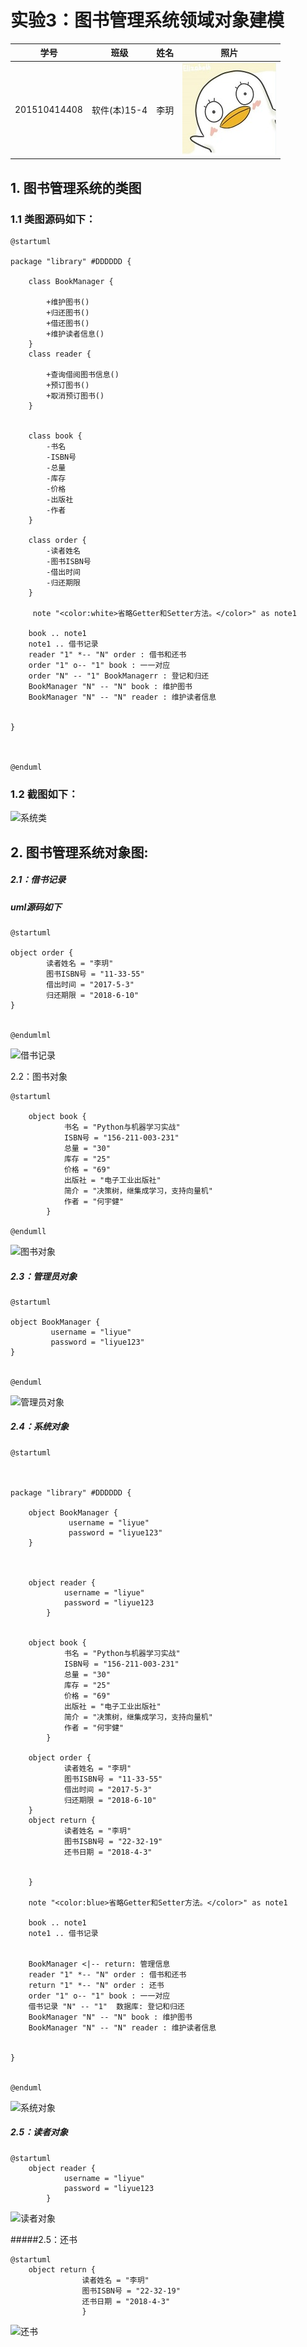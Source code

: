 # 实验3：图书管理系统领域对象建模
|学号|班级|姓名|照片|
|:-------:|:-------------: | :----------:|:---:|
|201510414408|软件(本)15-4|李玥|![flow1](../myself.jpg)|
## 1. 图书管理系统的类图

### 1.1 类图源码如下：
```
@startuml

package "library" #DDDDDD {

	class BookManager {

		+维护图书()
		+归还图书()
		+借还图书()
		+维护读者信息()
	}
	class reader {

		+查询借阅图书信息()
		+预订图书()
		+取消预订图书()
	}


	class book {
	 	-书名
	 	-ISBN号
	 	-总量
	 	-库存
	 	-价格
	 	-出版社
	 	-作者
	}

	class order {
	 	-读者姓名
	 	-图书ISBN号
	 	-借出时间
	 	-归还期限
	}

	 note "<color:white>省略Getter和Setter方法。</color>" as note1

	book .. note1
	note1 .. 借书记录
	reader "1" *-- "N" order : 借书和还书
	order "1" o-- "1" book : 一一对应
	order "N" -- "1" BookManagerr : 登记和归还
	BookManager "N" -- "N" book : 维护图书
	BookManager "N" -- "N" reader : 维护读者信息


}



@enduml
````
### 1.2 截图如下：
![系统类](系统类.png)

## 2. 图书管理系统对象图:
##### 2.1：借书记录
##### uml源码如下
````
@startuml

object order {
	 	读者姓名 = "李玥"
	 	图书ISBN号 = "11-33-55"
	 	借出时间 = "2017-5-3"
	 	归还期限 = "2018-6-10"
}


@endumlml

````
![借书记录](https://github.com/liyue0408/is_analysis/blob/master/test3/%E5%80%9F%E4%B9%A6%E8%AE%B0%E5%BD%95.PNG)


2.2：图书对象
````
@startuml

	object book {
    	 	书名 = "Python与机器学习实战"
    	 	ISBN号 = "156-211-003-231"
    	 	总量 = "30"
    	 	库存 = "25"
    	 	价格 = "69"
    	 	出版社 = "电子工业出版社"
    	 	简介 = "决策树，继集成学习，支持向量机"
    	 	作者 = "何宇健"
    	}

@endumll
````
![图书对象](https://github.com/liyue0408/is_analysis/blob/master/test3/%E5%9B%BE%E4%B9%A6%E5%AF%B9%E8%B1%A1.PNG)




##### 2.3：管理员对象

````
@startuml

object BookManager {
		 username = "liyue"
		 password = "liyue123"
}


@enduml
````
![管理员对象](https://github.com/liyue0408/is_analysis/blob/master/test3/%E7%AE%A1%E7%90%86%E5%91%98%E5%AF%B9%E8%B1%A1.png)



##### 2.4：系统对象

````
@startuml



package "library" #DDDDDD {

	object BookManager {
    		 username = "liyue"
    		 password = "liyue123"
    }



	object reader {
    	 	username = "liyue"
    		password = "liyue123
    	}


	object book {
    	 	书名 = "Python与机器学习实战"
    	 	ISBN号 = "156-211-003-231"
    	 	总量 = "30"
    	 	库存 = "25"
    	 	价格 = "69"
    	 	出版社 = "电子工业出版社"
    	 	简介 = "决策树，继集成学习，支持向量机"
    	 	作者 = "何宇健"
    	}

	object order {
    	 	读者姓名 = "李玥"
    	 	图书ISBN号 = "11-33-55"
    	 	借出时间 = "2017-5-3"
    	 	归还期限 = "2018-6-10"
    }
    object return {
            读者姓名 = "李玥"
            图书ISBN号 = "22-32-19"
            还书日期 = "2018-4-3"


    }

	note "<color:blue>省略Getter和Setter方法。</color>" as note1

	book .. note1
	note1 .. 借书记录


	BookManager <|-- return: 管理信息
	reader "1" *-- "N" order : 借书和还书
	return "1" *-- "N" order : 还书
	order "1" o-- "1" book : 一一对应
	借书记录 "N" -- "1"  数据库: 登记和归还
	BookManager "N" -- "N" book : 维护图书
	BookManager "N" -- "N" reader : 维护读者信息


}


@enduml
````

![系统对象](https://github.com/liyue0408/is_analysis/blob/master/test3/%E7%B3%BB%E7%BB%9F%E5%AF%B9%E8%B1%A1.png)




##### 2.5：读者对象

````
@startuml
	object reader {
    	 	username = "liyue"
    		password = "liyue123
    	}
````
![读者对象](https://github.com/liyue0408/is_analysis/blob/master/test3/%E8%AF%BB%E8%80%85%E5%AF%B9%E8%B1%A1.png)

#####2.5：还书
````
@startuml
	object return {
                读者姓名 = "李玥"
                图书ISBN号 = "22-32-19"
                还书日期 = "2018-4-3"
                }
````
![还书](https://github.com/liyue0408/is_analysis/blob/master/test3/%E8%BF%98%E4%B9%A6.png)


